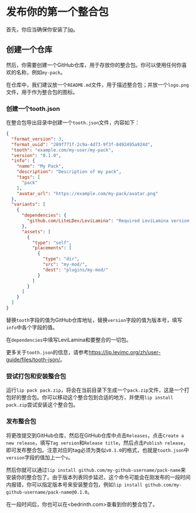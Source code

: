# 发布你的第一个整合包

首先，你应当确保你安装了[lip](https://lip.levimc.org)。

## 创建一个仓库

然后，你需要创建一个GitHub仓库，用于存放你的整合包。你可以使用任何你喜欢的名称，例如`my-pack`。

在仓库中，我们建议放一个`README.md`文件，用于描述整合包；并放一个`logo.png`文件，用于作为整合包的图标。

### 创建一个tooth.json

在整合包导出目录中创建一个`tooth.json`文件，内容如下：

```json
{
  "format_version": 3,
  "format_uuid": "289f771f-2c9a-4d73-9f3f-8492495a924d",
  "tooth": "example.com/my-user/my-pack",
  "version": "0.1.0",
  "info": {
    "name": "My Pack",
    "description": "Description of my pack",
    "tags": [
      "pack"
    ],
    "avatar_url": "https://example.com/my-pack/avatar.png"
  },
  "variants": [
    {
      "dependencies": {
        "github.com/LiteLDev/LeviLamina": "Required LeviLamina version range"
      },
      "assets": [
        {
          "type": "self",
          "placements": [
            {
              "type": "dir",
              "src": "my-mod/",
              "dest": "plugins/my-mod/"
            }
          ]
        }
      ]
    }
  ]
}
```

替换`tooth`字段的值为GitHub仓库地址，替换`version`字段的值为版本号，填写`info`中各个字段的值。

在`dependencies`中填写LeviLamina和要整合的一切包。

更多关于`tooth.json`的信息，请参考<https://lip.levimc.org/zh/user-guide/files/tooth-json/>。

### 尝试打包和安装整合包

运行`lip pack pack.zip`，将会在当前目录下生成一个`pack.zip`文件，这是一个打包好的整合包。你可以移动这个整合包到合适的地方，并使用`lip install pack.zip`尝试安装这个整合包。

### 发布整合包

将更改提交到GitHub仓库，然后在GitHub仓库中点击`Releases`，点击`Create a new release`，填写`Tag version`和`Release title`，然后点击`Publish release`，即可发布整合包。注意对应的tag必须为类似`v0.1.0`的格式，也就是`tooth.json`中`version`字段的值加上一个`v`。

然后你就可以通过`lip install github.com/my-github-username/pack-name`来安装你的整合包了。由于版本列表同步延迟，这个命令可能会在刚发布的一段时间内报错，你可以指定版本号来安装整合包，例如`lip install github.com/my-github-username/pack-name@0.1.0`。

在一段时间后，你也可以在<bedrinth.com>查看到你的整合包了。
